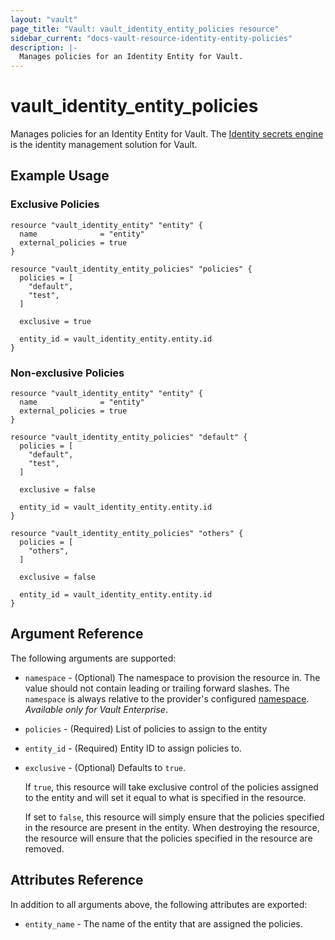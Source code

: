 ```yaml
---
layout: "vault"
page_title: "Vault: vault_identity_entity_policies resource"
sidebar_current: "docs-vault-resource-identity-entity-policies"
description: |-
  Manages policies for an Identity Entity for Vault.
---
```


# vault\_identity\_entity\_policies

Manages policies for an Identity Entity for Vault. The [Identity secrets engine](https://www.vaultproject.io/docs/secrets/identity/index.html) is the identity management solution for Vault.

## Example Usage

### Exclusive Policies

```hcl
resource "vault_identity_entity" "entity" {
  name              = "entity"
  external_policies = true
}

resource "vault_identity_entity_policies" "policies" {
  policies = [
    "default",
    "test",
  ]

  exclusive = true

  entity_id = vault_identity_entity.entity.id
}
```

### Non-exclusive Policies

```hcl
resource "vault_identity_entity" "entity" {
  name              = "entity"
  external_policies = true
}

resource "vault_identity_entity_policies" "default" {
  policies = [
    "default",
    "test",
  ]

  exclusive = false

  entity_id = vault_identity_entity.entity.id
}

resource "vault_identity_entity_policies" "others" {
  policies = [
    "others",
  ]

  exclusive = false

  entity_id = vault_identity_entity.entity.id
}
```

## Argument Reference

The following arguments are supported:

* `namespace` - (Optional) The namespace to provision the resource in.
  The value should not contain leading or trailing forward slashes.
  The `namespace` is always relative to the provider's configured [namespace](../index.html#namespace).
   *Available only for Vault Enterprise*.

* `policies` - (Required) List of policies to assign to the entity

* `entity_id` - (Required) Entity ID to assign policies to.

* `exclusive` - (Optional) Defaults to `true`.

    If `true`, this resource will take exclusive control of the policies assigned to the entity and will set it equal to what is specified in the resource.

    If set to `false`, this resource will simply ensure that the policies specified in the resource are present in the entity. When destroying the resource, the resource will ensure that the policies specified in the resource are removed.

## Attributes Reference

In addition to all arguments above, the following attributes are exported:

* `entity_name` - The name of the entity that are assigned the policies.
